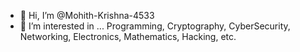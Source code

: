 - 👋 Hi, I’m @Mohith-Krishna-4533
- 👀 I’m interested in ... Programming, Cryptography, CyberSecurity, Networking, Electronics, Mathematics, Hacking, etc.  

<!---
Mohith-Krishna-4533/Mohith-Krishna-4533 is a ✨ special ✨ repository because its `README.md` (this file) appears on your GitHub profile.
You can click the Preview link to take a look at your changes.
--->
